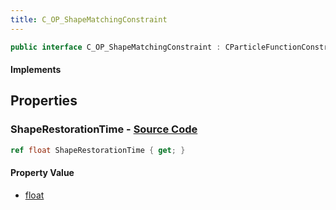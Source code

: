 ```yaml
---
title: C_OP_ShapeMatchingConstraint
---
```


```csharp
public interface C_OP_ShapeMatchingConstraint : CParticleFunctionConstraint, CParticleFunction, ISchemaClass<CParticleFunction>, ISchemaClass<CParticleFunctionConstraint>, ISchemaClass<C_OP_ShapeMatchingConstraint>, ISchemaField, ISchemaClass, INativeHandle
```

#### Implements

## Properties

### **ShapeRestorationTime** - [Source Code](https://github.com/swiftly-solution/swiftlys2/blob/main/managed/src/SwiftlyS2.Generated/Schemas/Interfaces/C_OP_ShapeMatchingConstraint.cs#L16)

```csharp
ref float ShapeRestorationTime { get; }
```

#### Property Value

- [float](https://learn.microsoft.com/dotnet/api/system.single)


